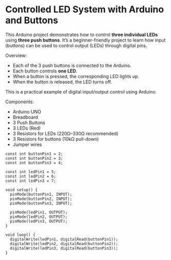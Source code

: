 # Controlled LED System with Arduino and Buttons

This Arduino project demonstrates how to control **three individual LEDs** using **three push buttons**. It’s a beginner-friendly project to learn how input (buttons) can be used to control output (LEDs) through digital pins.

Overview:

- Each of the 3 push buttons is connected to the Arduino.
- Each button controls **one LED**.
- When a button is pressed, the corresponding LED lights up.
- When the button is released, the LED turns off.

This is a practical example of digital input/output control using Arduino.

Components:

- Arduino UNO
- Breadboard
- 3 Push Buttons
- 3 LEDs (Red)
- 3 Resistors for LEDs (220Ω–330Ω recommended)
- 3 Resistors for buttons (10kΩ pull-down)
- Jumper wires


```Code:
const int buttonPin1 = 2;  
const int buttonPin2 = 3;
const int buttonPin3 = 4; 

const int ledPin1 = 5;
const int ledPin2 = 6;
const int ledPin3 = 7;

void setup() {
  pinMode(buttonPin1, INPUT);
  pinMode(buttonPin2, INPUT);
  pinMode(buttonPin3, INPUT);

  pinMode(ledPin1, OUTPUT);
  pinMode(ledPin2, OUTPUT);
  pinMode(ledPin3, OUTPUT);
}

void loop() {
  digitalWrite(ledPin1, digitalRead(buttonPin1));
  digitalWrite(ledPin2, digitalRead(buttonPin2));
  digitalWrite(ledPin3, digitalRead(buttonPin3));
}
